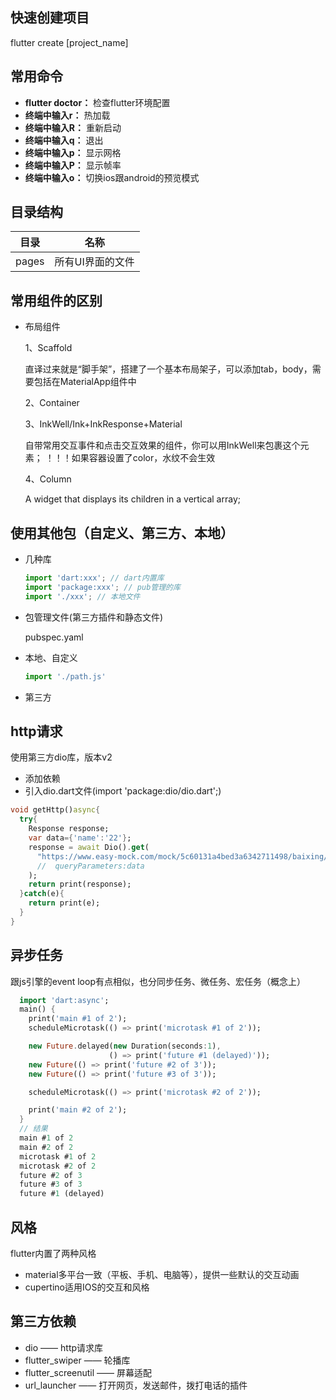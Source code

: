 ## 快速创建项目

  flutter create [project_name]

## 常用命令

  - **flutter doctor：** 检查flutter环境配置
  - **终端中输入r：** 热加载
  - **终端中输入R：** 重新启动
  - **终端中输入q：** 退出
  - **终端中输入p：** 显示网格
  - **终端中输入P：** 显示帧率
  - **终端中输入o：** 切换ios跟android的预览模式

## 目录结构
  |目录|名称|
  |----------|----------|
  |pages|所有UI界面的文件|

## 常用组件的区别

  - 布局组件
    
    1、Scaffold

      直译过来就是“脚手架”，搭建了一个基本布局架子，可以添加tab，body，需要包括在MaterialApp组件中
      
    2、Container


    3、InkWell/Ink+InkResponse+Material

      自带常用交互事件和点击交互效果的组件，你可以用InkWell来包裹这个元素；
      ！！！如果容器设置了color，水纹不会生效

    4、Column

      A widget that displays its children in a vertical array;

## 使用其他包（自定义、第三方、本地）

  - 几种库

    ```js
    import 'dart:xxx'; // dart内置库
    import 'package:xxx'; // pub管理的库
    import './xxx'; // 本地文件
    ```

  - 包管理文件(第三方插件和静态文件)

    pubspec.yaml

  - 本地、自定义

    ```js
    import './path.js'
    ```
  
  - 第三方

## http请求

  使用第三方dio库，版本v2
  - 添加依赖
  - 引入dio.dart文件(import 'package:dio/dio.dart';)

  ```dart
  void getHttp()async{
    try{
      Response response;
      var data={'name':'22'};
      response = await Dio().get(
        "https://www.easy-mock.com/mock/5c60131a4bed3a6342711498/baixing/dabaojian?name=123",
        //  queryParameters:data
      );
      return print(response);
    }catch(e){
      return print(e);
    }
  }
  ```

## 异步任务

  跟js引擎的event loop有点相似，也分同步任务、微任务、宏任务（概念上）

  ```dart
    import 'dart:async';
    main() {
      print('main #1 of 2');
      scheduleMicrotask(() => print('microtask #1 of 2'));

      new Future.delayed(new Duration(seconds:1),
                        () => print('future #1 (delayed)'));
      new Future(() => print('future #2 of 3'));
      new Future(() => print('future #3 of 3'));

      scheduleMicrotask(() => print('microtask #2 of 2'));

      print('main #2 of 2');
    }
    // 结果
    main #1 of 2
    main #2 of 2
    microtask #1 of 2
    microtask #2 of 2
    future #2 of 3
    future #3 of 3
    future #1 (delayed)
  ```

## 风格

  flutter内置了两种风格

  - material多平台一致（平板、手机、电脑等），提供一些默认的交互动画
  - cupertino适用IOS的交互和风格

## 第三方依赖

  - dio —— http请求库
  - flutter_swiper —— 轮播库
  - flutter_screenutil —— 屏幕适配
  - url_launcher —— 打开网页，发送邮件，拨打电话的插件